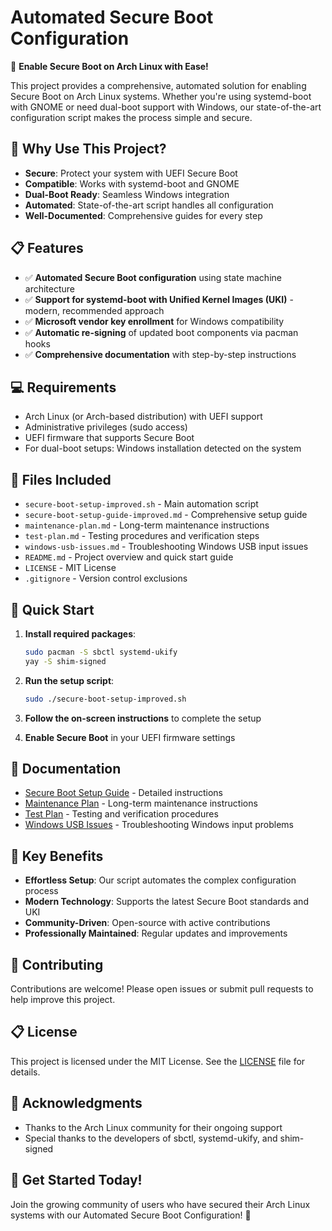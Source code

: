 # Automated Secure Boot Configuration

🚀 **Enable Secure Boot on Arch Linux with Ease!**

This project provides a comprehensive, automated solution for enabling Secure Boot on Arch Linux systems. Whether you're using systemd-boot with GNOME or need dual-boot support with Windows, our state-of-the-art configuration script makes the process simple and secure.

## 🎯 Why Use This Project?

- **Secure**: Protect your system with UEFI Secure Boot
- **Compatible**: Works with systemd-boot and GNOME
- **Dual-Boot Ready**: Seamless Windows integration
- **Automated**: State-of-the-art script handles all configuration
- **Well-Documented**: Comprehensive guides for every step

## 📋 Features

- ✅ **Automated Secure Boot configuration** using state machine architecture
- ✅ **Support for systemd-boot with Unified Kernel Images (UKI)** - modern, recommended approach
- ✅ **Microsoft vendor key enrollment** for Windows compatibility
- ✅ **Automatic re-signing** of updated boot components via pacman hooks
- ✅ **Comprehensive documentation** with step-by-step instructions

## 💻 Requirements

- Arch Linux (or Arch-based distribution) with UEFI support
- Administrative privileges (sudo access)
- UEFI firmware that supports Secure Boot
- For dual-boot setups: Windows installation detected on the system

## 📁 Files Included

- `secure-boot-setup-improved.sh` - Main automation script
- `secure-boot-setup-guide-improved.md` - Comprehensive setup guide
- `maintenance-plan.md` - Long-term maintenance instructions
- `test-plan.md` - Testing procedures and verification steps
- `windows-usb-issues.md` - Troubleshooting Windows USB input issues
- `README.md` - Project overview and quick start guide
- `LICENSE` - MIT License
- `.gitignore` - Version control exclusions

## 🚀 Quick Start

1. **Install required packages**:
   ```bash
   sudo pacman -S sbctl systemd-ukify
   yay -S shim-signed
   ```

2. **Run the setup script**:
   ```bash
   sudo ./secure-boot-setup-improved.sh
   ```

3. **Follow the on-screen instructions** to complete the setup

4. **Enable Secure Boot** in your UEFI firmware settings

## 📖 Documentation

- [Secure Boot Setup Guide](secure-boot-setup-guide-improved.md) - Detailed instructions
- [Maintenance Plan](maintenance-plan.md) - Long-term maintenance instructions
- [Test Plan](test-plan.md) - Testing and verification procedures
- [Windows USB Issues](windows-usb-issues.md) - Troubleshooting Windows input problems

## 🎯 Key Benefits

- **Effortless Setup**: Our script automates the complex configuration process
- **Modern Technology**: Supports the latest Secure Boot standards and UKI
- **Community-Driven**: Open-source with active contributions
- **Professionally Maintained**: Regular updates and improvements

## 🤝 Contributing

Contributions are welcome! Please open issues or submit pull requests to help improve this project.

## 📋 License

This project is licensed under the MIT License. See the [LICENSE](LICENSE) file for details.

## 🙏 Acknowledgments

- Thanks to the Arch Linux community for their ongoing support
- Special thanks to the developers of sbctl, systemd-ukify, and shim-signed

## 🌟 Get Started Today!

Join the growing community of users who have secured their Arch Linux systems with our Automated Secure Boot Configuration! 🎉